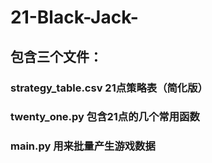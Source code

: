 # 21-Black-Jack-
## 包含三个文件：
### strategy_table.csv 21点策略表（简化版）
### twenty_one.py 包含21点的几个常用函数
### main.py 用来批量产生游戏数据
